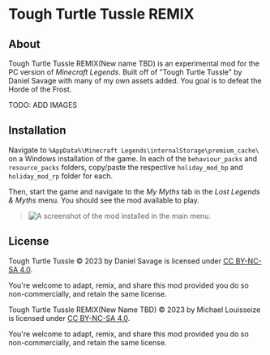 # Tough Turtle Tussle REMIX
## About
Tough Turtle Tussle REMIX(New name TBD) is an experimental mod for the PC version of _Minecraft Legends_. Built off of "Tough Turtle Tussle" by Daniel Savage with many of my own assets added. You goal is to defeat the Horde of the Frost.

TODO: ADD IMAGES

## Installation
Navigate to `%AppData%\Minecraft Legends\internalStorage\premium_cache\` on a Windows installation of the game. In each of the `behaviour_packs` and `resource_packs` folders, copy/paste the respective `holiday_mod_bp` and `holiday_mod_rp` folder for each.

Then, start the game and navigate to the _My Myths_ tab in the _Lost Legends & Myths_ menu. You should see the mod available to play.
> ![A screenshot of the mod installed in the main menu.](https://github.com/danbolt/tough-turtle-tussle/assets/1205433/485e2c6e-396e-40a8-b218-e392a145273d)


## License
Tough Turtle Tussle © 2023 by Daniel Savage is licensed under [CC BY-NC-SA 4.0](https://creativecommons.org/licenses/by-nc-sa/4.0).

You're welcome to adapt, remix, and share this mod provided you do so non-commercially, and retain the same license.

Tough Turtle Tussle REMIX(New Name TBD) © 2023 by Michael Louisseize is licensed under [CC BY-NC-SA 4.0](https://creativecommons.org/licenses/by-nc-sa/4.0).

You're welcome to adapt, remix, and share this mod provided you do so non-commercially, and retain the same license.


